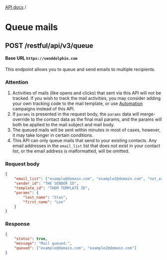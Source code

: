 [API docs](.) /

# Queue mails

## **POST** /restful/api/v3/queue

#### Base URL `https://senddolphin.com`

This endpoint allows you to queue and send emails to multiple recipients.

### Attention

1. Activities of mails (like opens and clicks) that sent via this API will not be tracked. If you wish to track the mail activities, you may consider adding your own tracking code to the mail template, or use [Automation](./tutorial-automation) campaigns instead of this API.
2. If `params` is presented in the request body, the `params` data will merge-override to the contact data as the final mail params, and the params will both be applied to the mail subject and mail body. 
3. The queued mails will be sent within minutes in most of cases, however, it may take longer in certain conditions.
4. This API can only queue mails that send to your existing contacts. Any email addresses in the `email_list` list that does not exist in your contact list, or the email address is malformatted, will be omitted.


### Request body

```json
{
    "email_list": ["example@domain.com", "example2@domain.com", "not_exists_in_your_contact_list@domain.com", "malformatted email address"],
    "sender_id": "THE SENDER ID",
    "template_id": "THEM TEMPLATE ID",
    "params": {
        "last_name": "Stan",
        "first_name": "Lee"
    }
}
```

### Response

```json
{
    "status": true,
    "message": "Mail queued.",
    "queued": ["example@domain.com", "example2@domain.com"]
}
```


